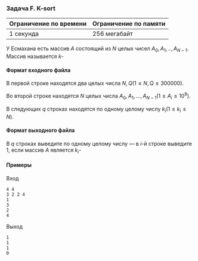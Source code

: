 ### Задача F. K-sort

| Ограничение по времени | Ограничение по памяти |
| :--------------------- | :-------------------- |
| 1 секунда              | 256 мегабайт          |

У Есмахана есть массив $A$ состоящий из $N$ целых чисел $A_0,A_1,..,A_{N-1}$. Массив называется $k$-

#### Формат входного файла

В первой строке находятся два целых числа $N,Q(1 \le N,Q \le 300000)$.

Во второй строке находятся $N$ целых числа $A_0,A_1, ..., A_{N - 1}(1 \le A_i \le 10^9)$.

В следующих $q$ строках находятся по одному целому числу $k_i(1 \le k_i \le N)$.

#### Формат выходного файла

В $q$ строках выведите по одному целому числу — в $i$-й строке выведите $1$, если массив $A$ является $k_i$-

#### Примеры

Вход

```
4 4
3 2 2 4
1
3
2
4
```

Выход

```
1
1
1
0
```
